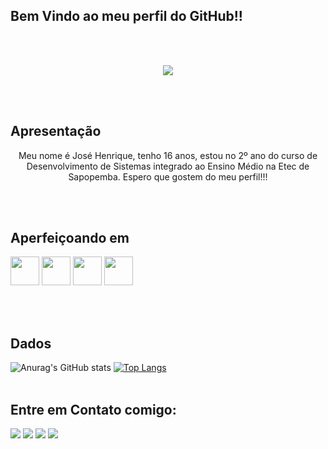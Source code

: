 ## Bem Vindo ao meu perfil do GitHub!!

<br><br>
<center><img src="https://i.giphy.com/media/4oMoIbIQrvCjm/giphy.webp"></center>

<br><br>
## Apresentação

<center><p>Meu nome é José Henrique, tenho 16 anos, estou no 2º ano do curso de Desenvolvimento de Sistemas integrado ao Ensino Médio na Etec de Sapopemba. Espero que gostem do meu perfil!!!</p></center>

<br><br>
## Aperfeiçoando em

<div>
  <img src="https://cdn.jsdelivr.net/gh/devicons/devicon/icons/html5/html5-plain-wordmark.svg" height="46px" width="46px"/>
  <img src="https://cdn.jsdelivr.net/gh/devicons/devicon/icons/css3/css3-plain-wordmark.svg" height="46px" width="46px"/>
  <img src="https://cdn.jsdelivr.net/gh/devicons/devicon/icons/javascript/javascript-original.svg" height="46px" width="46px"/>
  <img src="https://cdn.jsdelivr.net/gh/devicons/devicon/icons/microsoftsqlserver/microsoftsqlserver-plain-wordmark.svg" height="46px" width="46px"/>
                          
          
  
  </div>
  
<br><br>
## Dados

![Anurag's GitHub stats](https://github-readme-stats.vercel.app/api?username=henriquelimajhla&show_icons=true&theme=dark)
[![Top Langs](https://github-readme-stats.vercel.app/api/top-langs/?username=anuraghazra&hide_progress=true)](https://github.com/anuraghazra/github-readme-stats)
<br><br>
## Entre em Contato comigo:

<div>
  
  <a href="https://instagram.com/rick.lima._?igshid=ZGUzMzM3NWJiOQ=="><img src="https://img.shields.io/badge/Instagram-E4405F?style=for-the-badge&logo=instagram&logoColor=white"></a>
  <a href="mailto:josehenriquefnbr@gmail.com"><img src="https://img.shields.io/badge/Gmail-D14836?style=for-the-badge&logo=gmail&logoColor=white"></a>
  <a href="https://www.linkedin.com/in/jos%C3%A9-henrique-23a431254/" target="_blank"><img src="https://img.shields.io/badge/LinkedIn-0077B5?style=for-the-badge&logo=linkedin&logoColor=white"></a>
  <a href="https://twitter.com/HenriqueLimaZL" target="_blank"><img src="https://img.shields.io/badge/Twitter-1DA1F2?style=for-the-badge&logo=twitter&logoColor=white"></a>
  
  </div>
